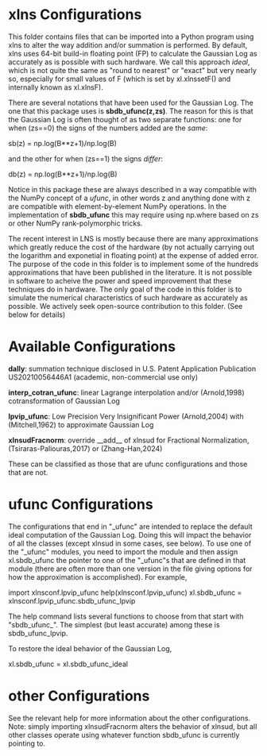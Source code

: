 # xlns Configurations

This folder contains files that can be imported into a Python program using xlns to alter the way addition and/or summation is performed.  By default,  xlns uses 64-bit build-in floating point (FP) to calculate the Gaussian Log as accurately as is possible with such hardware.  We call this approach _ideal_, which is not quite the same as "round to nearest" or "exact" but very nearly so, especially for small values of F (which is set by xl.xlnssetF() and internally known as xl.xlnsF).  

There are several notations that have been used for the Gaussian Log.  The one that this package uses is __sbdb_ufunc(z,zs)__.  The reason for this is that the Gaussian Log is often thought of as two separate functions:  one for when (zs==0) the signs of the numbers added are the _same_:

sb(z) = np.log(B**z+1)/np.log(B)

and the other for when (zs==1) the signs _differ_:

db(z) = np.log(B**z+1)/np.log(B)

Notice in this package these are always described in a way compatible with the NumPy concept of a _ufunc_, in other words z and anything done with z are compatible with element-by-element NumPy operations.  In the implementation of __sbdb_ufunc__ this may require using np.where based on zs or other NumPy rank-polymorphic tricks.

The recent interest in LNS is mostly because there are many approximations which greatly reduce the cost of the hardware (by not actually carrying out the logarithm and exponetial in floating point) at the expense of added error.  The purpose of the code in this folder is to implement some of the hundreds approximations that have been published in the literature.  It is not possible in software to acheive the power and speed improvement that these techniques do in hardware.  The only goal of the code in this folder is to simulate the numerical characteristics of such hardware as accurately as possible.  We actively seek open-source contribution to this folder. (See below for details)

# Available Configurations

__dally__: summation technique disclosed in U.S. Patent Application Publication US20210056446A1 (academic, non-commercial use only)

__interp_cotran_ufunc__: linear Lagrange interpolation and/or (Arnold,1998) cotransformation of Gaussian Log

__lpvip_ufunc__: Low Precision Very Insignificant Power (Arnold,2004) with (Mitchell,1962) to approximate Gaussian Log 

__xlnsudFracnorm__: override \_\_add\_\_ of xlnsud for Fractional Normalization, (Tsiraras-Paliouras,2017) or (Zhang-Han,2024) 

These can be classified as those that are ufunc configurations and those that are not.

# ufunc Configurations

The configurations that end in "_ufunc" are intended to replace the default ideal computation of the Gaussian Log.  Doing this will impact the behavior of all the classes (except xlnsud in some cases, see below).  To use one of the "_ufunc" modules, you need to import the module and then assign xl.sbdb_ufunc the pointer to one of the "_ufunc"s that are defined in that module (there are often more than one version in the file giving options for how the approximation is accomplished). For example,

import xlnsconf.lpvip_ufunc
help(xlnsconf.lpvip_ufunc)
xl.sbdb_ufunc = xlnsconf.lpvip_ufunc.sbdb_ufunc_lpvip

The help command lists several functions to choose from that start with "sbdb_ufunc_".  The simplest (but least accurate) among these is sbdb_ufunc_lpvip.

To restore the ideal behavior of the Gaussian Log,

xl.sbdb_ufunc = xl.sbdb_ufunc_ideal

# other Configurations

See the relevant help for more information about the other configurations.
Note: simply importing xlnsudFracnorm alters the behavior of xlnsud, but all other classes operate using whatever function sbdb_ufunc is currently pointing to.




